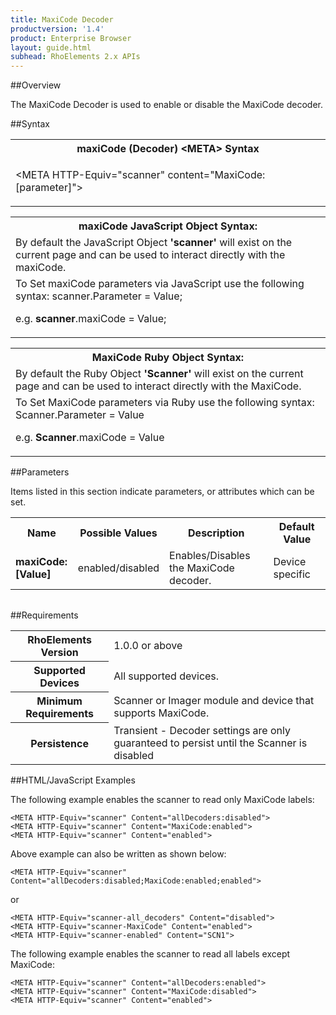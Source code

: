 ```yaml
---
title: MaxiCode Decoder
productversion: '1.4'
product: Enterprise Browser
layout: guide.html
subhead: RhoElements 2.x APIs
---
```


##Overview

The MaxiCode Decoder is used to enable or disable the MaxiCode decoder.

##Syntax

<table class="re-table"><tr><th class="tableHeading">maxiCode (Decoder) &lt;META&gt; Syntax
</th></tr><tr><td class="clsSyntaxCells clsOddRow"><p>&lt;META HTTP-Equiv="scanner" content="MaxiCode:[parameter]"&gt;</p></td></tr></table>
<table class="re-table"><tr><th class="tableHeading">maxiCode JavaScript Object Syntax:</th></tr><tr><td class="clsSyntaxCells clsOddRow">
By default the JavaScript Object <b>'scanner'</b> will exist on the current page and can be used to interact directly with the maxiCode.
</td></tr><tr><td class="clsSyntaxCells clsEvenRow">
To Set maxiCode parameters via JavaScript use the following syntax: scanner.Parameter = Value;
<P />e.g. <b>scanner</b>.maxiCode = Value;
</td></tr></table>
<table class="re-table"><tr><th class="tableHeading">MaxiCode Ruby Object Syntax:</th></tr><tr><td class="clsSyntaxCells clsOddRow">
By default the Ruby Object <b>'Scanner'</b> will exist on the current page and can be used to interact directly with the MaxiCode.
</td></tr><tr><td class="clsSyntaxCells clsEvenRow">
To Set MaxiCode parameters via Ruby use the following syntax: Scanner.Parameter = Value
<P />e.g. <b>Scanner</b>.maxiCode = Value
</td></tr></table>



##Parameters


Items listed in this section indicate parameters, or attributes which can be set.
<table class="re-table"><col width="20%" /><col width="20%" /><col width="38%" /><col width="22%" /><tr><th class="tableHeading">Name</th><th class="tableHeading">Possible Values</th><th class="tableHeading">Description</th><th class="tableHeading">Default Value</th></tr><tr><td class="clsSyntaxCells clsOddRow"><b>maxiCode:[Value]
</b></td><td class="clsSyntaxCells clsOddRow">enabled/disabled</td><td class="clsSyntaxCells clsOddRow">Enables/Disables the MaxiCode decoder.</td><td class="clsSyntaxCells clsOddRow">Device specific</td></tr></table>
<table class="re-table"><col width="78%" /><col width="8%" /><col width="1%" /><col width="5%" /><col width="1%" /><col width="5%" /><col width="2%" /></table>





##Requirements

<table class="re-table"><tr><th class="tableHeading">RhoElements Version</th><td class="clsSyntaxCell clsEvenRow">1.0.0 or above
</td></tr><tr><th class="tableHeading">Supported Devices</th><td class="clsSyntaxCell clsOddRow">All supported devices.</td></tr><tr><th class="tableHeading">Minimum Requirements</th><td class="clsSyntaxCell clsOddRow">Scanner or Imager module and device that supports MaxiCode.</td></tr><tr><th class="tableHeading">Persistence</th><td class="clsSyntaxCell clsEvenRow">Transient - Decoder settings are only guaranteed to persist until the Scanner is disabled</td></tr></table>


##HTML/JavaScript Examples

The following example enables the scanner to read only MaxiCode labels:

	<META HTTP-Equiv="scanner" Content="allDecoders:disabled">
	<META HTTP-Equiv="scanner" Content="MaxiCode:enabled">
	<META HTTP-Equiv="scanner" Content="enabled">
	
Above example can also be written as shown below:

	<META HTTP-Equiv="scanner" Content="allDecoders:disabled;MaxiCode:enabled;enabled">
	
or

	<META HTTP-Equiv="scanner-all_decoders" Content="disabled">
	<META HTTP-Equiv="scanner-MaxiCode" Content="enabled">
	<META HTTP-Equiv="scanner-enabled" Content="SCN1">
	
The following example enables the scanner to read all labels except MaxiCode:

	<META HTTP-Equiv="scanner" Content="allDecoders:enabled">
	<META HTTP-Equiv="scanner" Content="MaxiCode:disabled">
	<META HTTP-Equiv="scanner" Content="enabled">
	





